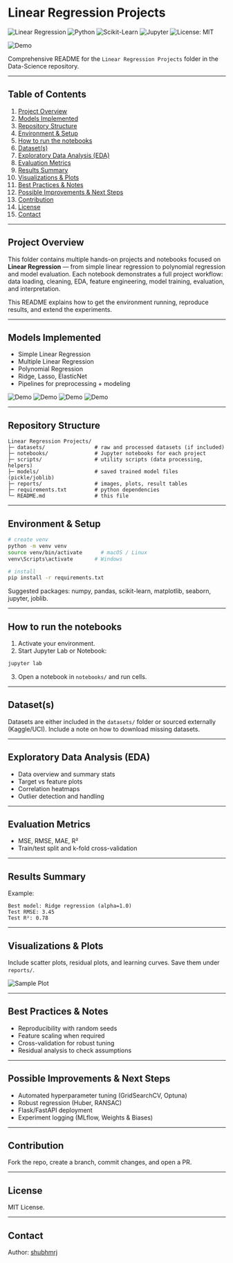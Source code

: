 # Linear Regression Projects

![Linear Regression](https://img.shields.io/badge/Regression-Linear-blue)
![Python](https://img.shields.io/badge/Python-3.8%2B-green?logo=python)
![Scikit-Learn](https://img.shields.io/badge/ML-ScikitLearn-orange?logo=scikit-learn)
![Jupyter](https://img.shields.io/badge/Notebook-Jupyter-orange?logo=jupyter)
![License: MIT](https://img.shields.io/badge/License-MIT-yellow.svg)

![Demo](Media/cost-decreaseillustration.gif)

Comprehensive README for the `Linear Regression Projects` folder in the Data-Science repository.

---

## Table of Contents
1. [Project Overview](#project-overview)
2. [Models Implemented](#models-implemented)
3. [Repository Structure](#repository-structure)
4. [Environment & Setup](#environment--setup)
5. [How to run the notebooks](#how-to-run-the-notebooks)
6. [Dataset(s)](#datasets)
7. [Exploratory Data Analysis (EDA)](#exploratory-data-analysis-eda)
8. [Evaluation Metrics](#evaluation-metrics)
9. [Results Summary](#results-summary)
10. [Visualizations & Plots](#visualizations--plots)
11. [Best Practices & Notes](#best-practices--notes)
12. [Possible Improvements & Next Steps](#possible-improvements--next-steps)
13. [Contribution](#contribution)
14. [License](#license)
15. [Contact](#contact)


---

## Project Overview
This folder contains multiple hands-on projects and notebooks focused on **Linear Regression** — from simple linear regression to polynomial regression and model evaluation. Each notebook demonstrates a full project workflow: data loading, cleaning, EDA, feature engineering, model training, evaluation, and interpretation.

This README explains how to get the environment running, reproduce results, and extend the experiments.

---

## Models Implemented
- Simple Linear Regression
- Multiple Linear Regression
- Polynomial Regression
- Ridge, Lasso, ElasticNet
- Pipelines for preprocessing + modeling


![Demo](./Media/alpha0.003-min.gif)
![Demo](./Media/alpha0.03-min.gif)
![Demo](./Media/alpha0.3-min.gif)
![Demo](./Media/alpha0.2-min.gif)

---
## Repository Structure
```
Linear Regression Projects/
├─ datasets/                # raw and processed datasets (if included)
├─ notebooks/               # Jupyter notebooks for each project
├─ scripts/                 # utility scripts (data processing, helpers)
├─ models/                  # saved trained model files (pickle/joblib)
├─ reports/                 # images, plots, result tables
├─ requirements.txt         # python dependencies
└─ README.md                # this file
```

---

## Environment & Setup
```bash
# create venv
python -m venv venv
source venv/bin/activate      # macOS / Linux
venv\Scripts\activate       # Windows

# install
pip install -r requirements.txt
```

Suggested packages: numpy, pandas, scikit-learn, matplotlib, seaborn, jupyter, joblib.

---

## How to run the notebooks
1. Activate your environment.
2. Start Jupyter Lab or Notebook:
```bash
jupyter lab
```
3. Open a notebook in `notebooks/` and run cells.

---

## Dataset(s)
Datasets are either included in the `datasets/` folder or sourced externally (Kaggle/UCI). Include a note on how to download missing datasets.

---

## Exploratory Data Analysis (EDA)
- Data overview and summary stats
- Target vs feature plots
- Correlation heatmaps
- Outlier detection and handling


---

## Evaluation Metrics
- MSE, RMSE, MAE, R²
- Train/test split and k-fold cross-validation

---

## Results Summary
Example:
```
Best model: Ridge regression (alpha=1.0)
Test RMSE: 3.45
Test R²: 0.78
```

---

## Visualizations & Plots
Include scatter plots, residual plots, and learning curves. Save them under `reports/`.

![Sample Plot](https://raw.githubusercontent.com/shubhmrj/Data-Science/main/Linear%20Regression%20Projects/reports/sample_plot.png)

---

## Best Practices & Notes
- Reproducibility with random seeds
- Feature scaling when required
- Cross-validation for robust tuning
- Residual analysis to check assumptions

---

## Possible Improvements & Next Steps
- Automated hyperparameter tuning (GridSearchCV, Optuna)
- Robust regression (Huber, RANSAC)
- Flask/FastAPI deployment
- Experiment logging (MLflow, Weights & Biases)

---

## Contribution
Fork the repo, create a branch, commit changes, and open a PR.

---

## License
MIT License.

---

## Contact
Author: [shubhmrj](https://github.com/shubhmrj)
